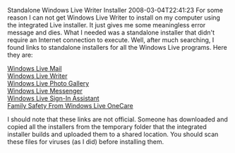 Standalone Windows Live Writer Installer
2008-03-04T22:41:23
For some reason I can not get Windows Live Writer to install on my computer using the integrated Live installer. It just gives me some meaningless error message and dies. What I needed was a standalone installer that didn't require an Internet connection to execute. Well, after much searching, I found links to standalone installers for all the Windows Live programs. Here they are:

[Windows Live Mail](http://cid-9e63a4688135fd45.skydrive.live.com/self.aspx/LiveWave2EN/Install_%7B184E7118-0295-43C4-B72C-1D54AA75AAF7%7D.msi)   
[Windows Live Writer](http://cid-9e63a4688135fd45.skydrive.live.com/self.aspx/LiveWave2EN/Install_%7B9176251A-4CC1-4DDB-B343-B487195EB397%7D.msi)   
[Windows Live Photo Gallery](http://cid-9e63a4688135fd45.skydrive.live.com/self.aspx/LiveWave2EN/Install_%7B257E440F-781F-459B-9A68-A0872B80C1D6%7D.msi)   
[Windows Live Messenger](http://cid-9e63a4688135fd45.skydrive.live.com/self.aspx/LiveWave2EN/Install_%7B508CE775-4BA4-4748-82DF-FE28DA9F03B0%7D.msi)   
[Windows Live Sign-In Assistant](http://cid-9e63a4688135fd45.skydrive.live.com/self.aspx/LiveWave2EN/Install_%7BAFA4E5FD-ED70-4D92-99D0-162FD56DC986%7D.msi)   
[Family Safety From Windows Live OneCare](http://cid-9e63a4688135fd45.skydrive.live.com/self.aspx/LiveWave2EN/Install_%7B8F881B7A-32A5-404A-9904-0FEDD4AFB709%7D.msi)

I should note that these links are not official. Someone has downloaded and copied all the installers from the temporary folder that the integrated installer builds and uploaded them to a shared location. You should scan these files for viruses (as I did) before installing them.
